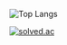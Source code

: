![Top Langs](https://github-readme-stats.vercel.app/api/top-langs/?username=hyunbindev&layout=compact&theme=dracula)

[![solved.ac](https://solvedac.junah.dev/v1/generate_badge?handle={handle})](https://solved.ac/profile/wuwang8484/arena)
